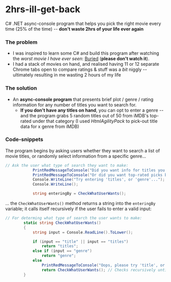 # 2hrs-ill-get-back
C# .NET async-console program that helps you pick the right movie every time (25% of the time) -- **don't waste 2hrs of your life ever again**

### The problem
* I was inspired to learn some C# and build this program after watching the *worst movie I have ever seen*: [Buried](https://www.imdb.com/title/tt1462758/) (**please don't watch it**).
* I had a stack of movies on hand, and realised having 11 or 12 separate Chrome tabs open to compare ratings & stuff was a *bit* niggly -- ultimately resulting in me wasting 2 hours of my life

### The solution
* An **async-console program** that presents brief plot / genre / rating information for any number of titles you want to search for.
    * **If you don't have any titles on hand**, you can opt to enter a genre -- and the program grabs 5 random titles out of 50 from iMDB's top-rated under that category (I used *HtmlAgilityPack* to pick-out title data for x genre from iMDB)
    
### Code-snippets
The program begins by asking users whether they want to search a list of movie titles, or randomly select information from a specific genre...
```c#
// Ask the user what type of search they want to make:
            PrintRedMessageToConsole("Did you want info for titles you wanted to compare?");
            PrintRedMessageToConsole("Or did you want top-rated picks by genre?");
            Console.WriteLine("Try entering 'titles', or 'genre'...");
            Console.WriteLine();

            string enteringBy = CheckWhatUserWants();
```
... the `CheckWhatUserWants()` method returns a string into the `enteringBy` variable; it calls itself recursively if the user fails to enter a valid input:
```c#
// For determing what type of search the user wants to make:
        static string CheckWhatUserWants()
        {
            string input = Console.ReadLine().ToLower();

            if (input == "title" || input == "titles")
                return "titles";
            else if (input == "genre")
                return "genre";
            else
                PrintRedMessageToConsole("Oops, please try 'title', or 'genre'");
                return CheckWhatUserWants(); // Checks recursively until a valid input is made.
        }
```

